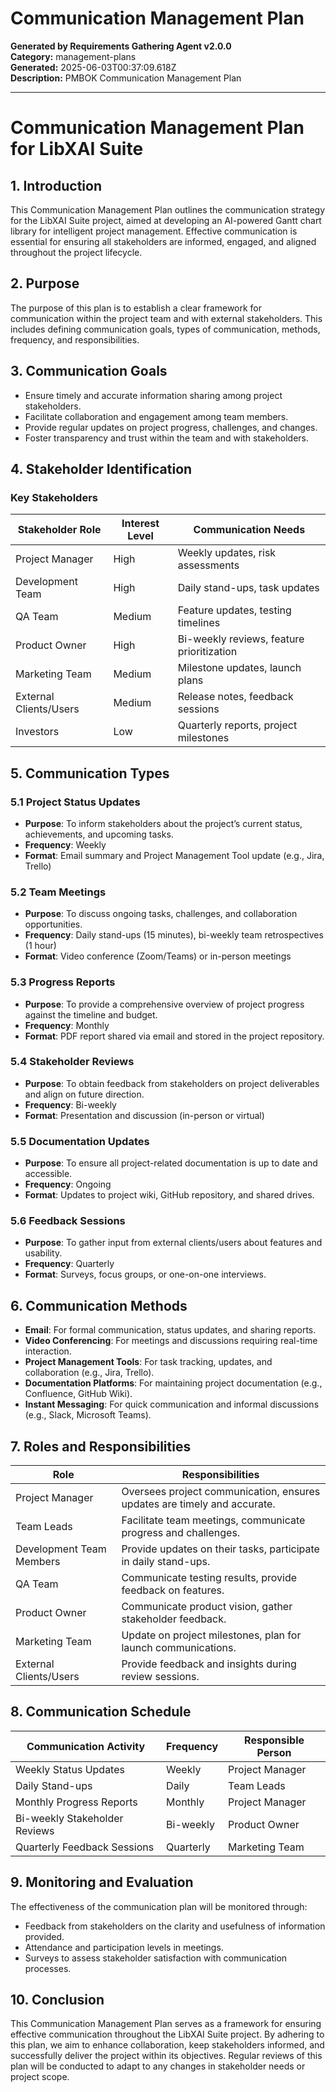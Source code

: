# Communication Management Plan

**Generated by Requirements Gathering Agent v2.0.0**  
**Category:** management-plans  
**Generated:** 2025-06-03T00:37:09.618Z  
**Description:** PMBOK Communication Management Plan

---

# Communication Management Plan for LibXAI Suite

## 1. Introduction
This Communication Management Plan outlines the communication strategy for the LibXAI Suite project, aimed at developing an AI-powered Gantt chart library for intelligent project management. Effective communication is essential for ensuring all stakeholders are informed, engaged, and aligned throughout the project lifecycle.

## 2. Purpose
The purpose of this plan is to establish a clear framework for communication within the project team and with external stakeholders. This includes defining communication goals, types of communication, methods, frequency, and responsibilities.

## 3. Communication Goals
- Ensure timely and accurate information sharing among project stakeholders.
- Facilitate collaboration and engagement among team members.
- Provide regular updates on project progress, challenges, and changes.
- Foster transparency and trust within the team and with stakeholders.

## 4. Stakeholder Identification
### Key Stakeholders
| Stakeholder Role             | Interest Level | Communication Needs                    |
|------------------------------|----------------|----------------------------------------|
| Project Manager              | High           | Weekly updates, risk assessments       |
| Development Team             | High           | Daily stand-ups, task updates          |
| QA Team                      | Medium         | Feature updates, testing timelines     |
| Product Owner                | High           | Bi-weekly reviews, feature prioritization|
| Marketing Team               | Medium         | Milestone updates, launch plans        |
| External Clients/Users       | Medium         | Release notes, feedback sessions       |
| Investors                    | Low            | Quarterly reports, project milestones   |

## 5. Communication Types
### 5.1 Project Status Updates
- **Purpose**: To inform stakeholders about the project’s current status, achievements, and upcoming tasks.
- **Frequency**: Weekly
- **Format**: Email summary and Project Management Tool update (e.g., Jira, Trello)

### 5.2 Team Meetings
- **Purpose**: To discuss ongoing tasks, challenges, and collaboration opportunities.
- **Frequency**: Daily stand-ups (15 minutes), bi-weekly team retrospectives (1 hour)
- **Format**: Video conference (Zoom/Teams) or in-person meetings

### 5.3 Progress Reports
- **Purpose**: To provide a comprehensive overview of project progress against the timeline and budget.
- **Frequency**: Monthly
- **Format**: PDF report shared via email and stored in the project repository.

### 5.4 Stakeholder Reviews
- **Purpose**: To obtain feedback from stakeholders on project deliverables and align on future direction.
- **Frequency**: Bi-weekly
- **Format**: Presentation and discussion (in-person or virtual)

### 5.5 Documentation Updates
- **Purpose**: To ensure all project-related documentation is up to date and accessible.
- **Frequency**: Ongoing
- **Format**: Updates to project wiki, GitHub repository, and shared drives.

### 5.6 Feedback Sessions
- **Purpose**: To gather input from external clients/users about features and usability.
- **Frequency**: Quarterly
- **Format**: Surveys, focus groups, or one-on-one interviews.

## 6. Communication Methods
- **Email**: For formal communication, status updates, and sharing reports.
- **Video Conferencing**: For meetings and discussions requiring real-time interaction.
- **Project Management Tools**: For task tracking, updates, and collaboration (e.g., Jira, Trello).
- **Documentation Platforms**: For maintaining project documentation (e.g., Confluence, GitHub Wiki).
- **Instant Messaging**: For quick communication and informal discussions (e.g., Slack, Microsoft Teams).

## 7. Roles and Responsibilities
| Role                        | Responsibilities                                 |
|-----------------------------|-------------------------------------------------|
| Project Manager             | Oversees project communication, ensures updates are timely and accurate. |
| Team Leads                  | Facilitate team meetings, communicate progress and challenges. |
| Development Team Members    | Provide updates on their tasks, participate in daily stand-ups. |
| QA Team                     | Communicate testing results, provide feedback on features. |
| Product Owner               | Communicate product vision, gather stakeholder feedback. |
| Marketing Team              | Update on project milestones, plan for launch communications. |
| External Clients/Users      | Provide feedback and insights during review sessions. |

## 8. Communication Schedule
| Communication Activity      | Frequency      | Responsible Person |
|-----------------------------|----------------|--------------------|
| Weekly Status Updates       | Weekly         | Project Manager     |
| Daily Stand-ups             | Daily          | Team Leads          |
| Monthly Progress Reports     | Monthly        | Project Manager     |
| Bi-weekly Stakeholder Reviews| Bi-weekly      | Product Owner       |
| Quarterly Feedback Sessions  | Quarterly      | Marketing Team      |

## 9. Monitoring and Evaluation
The effectiveness of the communication plan will be monitored through:
- Feedback from stakeholders on the clarity and usefulness of information provided.
- Attendance and participation levels in meetings.
- Surveys to assess stakeholder satisfaction with communication processes.

## 10. Conclusion
This Communication Management Plan serves as a framework for ensuring effective communication throughout the LibXAI Suite project. By adhering to this plan, we aim to enhance collaboration, keep stakeholders informed, and successfully deliver the project within its objectives. Regular reviews of this plan will be conducted to adapt to any changes in stakeholder needs or project scope.